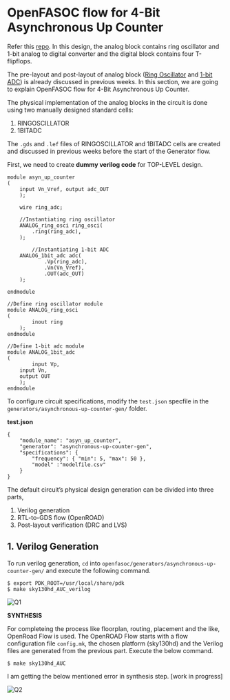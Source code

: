 # OpenFASOC flow for 4-Bit Asynchronous Up Counter
Refer this [repo](https://github.com/syedimaduddin/4-bit_Asynchronous_Up_Counter_using_Mixed-Signal). In this design, the analog block contains ring oscillator and 1-bit analog to digital converter and the digital block contains four T-flipflops.

The pre-layout and post-layout of analog block ([Ring Oscillator](https://github.com/Swagatika-Meher/msvsd2bitcomp/tree/main/Week_3) and [1-bit ADC](https://github.com/Swagatika-Meher/msvsd2bitcomp/tree/main/Week_4)) is already discussed in previous weeks. In this section, we are going to explain OpenFASOC flow for 4-Bit Asynchronous Up Counter.

The physical implementation of the analog blocks in the circuit is done using two manually designed standard cells:
1. RINGOSCILLATOR
2. 1BITADC

The `.gds` and `.lef` files of RINGOSCILLATOR and 1BITADC cells are created and discussed in previous weeks before the start of the Generator flow.

First, we need to create **dummy verilog code** for TOP-LEVEL design.
```
module asyn_up_counter
(
	input Vn_Vref, output adc_OUT
	);

	wire ring_adc;
	
	//Instantiating ring oscillator
	ANALOG_ring_osci ring_osci(
		.ring(ring_adc),
	);

        //Instantiating 1-bit ADC
	ANALOG_1bit_adc adc(
	        .Vp(ring_adc),
	        .Vn(Vn_Vref),
	        .OUT(adc_OUT)
	);

endmodule

//Define ring oscillator module
module ANALOG_ring_osci
(
        inout ring
	);
endmodule

//Define 1-bit adc module
module ANALOG_1bit_adc
(
        input Vp,
	input Vn,
	output OUT
	);
endmodule
```

To configure circuit specifications, modify the `test.json` specfile in the `generators/asynchronous-up-counter-gen/` folder.

**test.json**

```
{
    "module_name": "asyn_up_counter",
    "generator": "asynchronous-up-counter-gen",
    "specifications": {
    	"frequency": { "min": 5, "max": 50 },
    	"model" :"modelfile.csv"
	}
}
```
The default circuit’s physical design generation can be divided into three parts,
1. Verilog generation
2. RTL-to-GDS flow (OpenROAD)
3. Post-layout verification (DRC and LVS)

## 1. Verilog Generation
To run verilog generation, `cd` into `openfasoc/generators/asynchronous-up-counter-gen/` and execute the following command.
```
$ export PDK_ROOT=/usr/local/share/pdk
$ make sky130hd_AUC_verilog
```

![Q1](https://user-images.githubusercontent.com/114692581/225987253-098a613b-fb0c-412f-8812-2544d5e7eb3f.PNG)

**SYNTHESIS**

For completeing the process like floorplan, routing, placement and the like, OpenRoad Flow is used. The OpenROAD Flow starts with a flow configuration file `config.mk`, the chosen platform (sky130hd) and the Verilog files are generated from the previous part. Execute the below command.
```
$ make sky130hd_AUC
```
I am getting the below mentioned error in synthesis step. [work in progress]

![Q2](https://user-images.githubusercontent.com/114692581/225999844-45f235d0-326d-4299-80a6-1ed89ce4c01b.PNG)

